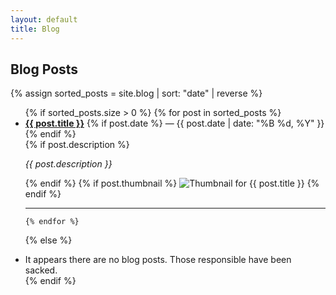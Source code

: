 ```yaml
---
layout: default
title: Blog
---
```


## Blog Posts

{% assign sorted_posts = site.blog | sort: "date" | reverse %}

<ul>
  {% if sorted_posts.size > 0 %}
    {% for post in sorted_posts %}
      <li class="blog-entry">
        <div class="post-header">
          <a class="post-title" href="{{ post.url | relative_url }}"><b>{{ post.title }}</b></a>
          {% if post.date %}
            <span class="post-date">— {{ post.date | date: "%B %d, %Y" }}</span>
          {% endif %}
        </div>
        {% if post.description %}
          <p class="post-description"><i>{{ post.description }}</i></p>
        {% endif %}
        {% if post.thumbnail %}
        <img class="post-thumbnail"
        src="{{ post.thumbnail | relative_url }}"
        alt="Thumbnail for {{ post.title }}">
        {% endif %}
        <hr class="post-separator">
      </li>

    {% endfor %}
  {% else %}
    <li>It appears there are no blog posts. Those responsible have been sacked.</li>
  {% endif %}
</ul>
